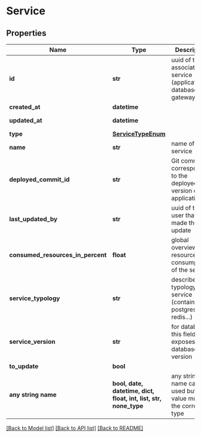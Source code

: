 # Service


## Properties
Name | Type | Description | Notes
------------ | ------------- | ------------- | -------------
**id** | **str** | uuid of the associated service (application, database, job, gateway...) | 
**created_at** | **datetime** |  | [readonly] 
**updated_at** | **datetime** |  | [optional] [readonly] 
**type** | [**ServiceTypeEnum**](ServiceTypeEnum.md) |  | [optional] 
**name** | **str** | name of the service | [optional] 
**deployed_commit_id** | **str** | Git commit ID corresponding to the deployed version of the application | [optional] 
**last_updated_by** | **str** | uuid of the user that made the last update | [optional] 
**consumed_resources_in_percent** | **float** | global overview of resources consumption of the service | [optional] 
**service_typology** | **str** | describes the typology of service (container, postgresl, redis...) | [optional] 
**service_version** | **str** | for databases this field exposes the database version | [optional] 
**to_update** | **bool** |  | [optional] 
**any string name** | **bool, date, datetime, dict, float, int, list, str, none_type** | any string name can be used but the value must be the correct type | [optional]

[[Back to Model list]](../README.md#documentation-for-models) [[Back to API list]](../README.md#documentation-for-api-endpoints) [[Back to README]](../README.md)



